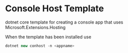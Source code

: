 # Console Host Template

dotnet core template for creating a console app that uses Microsoft.Extensions.Hosting

When the template has been installed use

```c#
dotnet new conhost -n <appname>
```
